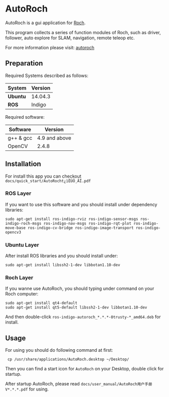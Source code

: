 # AutoRoch

AutoRoch is a gui application for [Roch](http://wiki.ros.org/Robots/Roch).

This program collects a series of function modules of Roch, such as driver, follower, auto explore for SLAM, navigation, remote teleop etc. 

For more information please visit: [autoroch](http://wiki.ros.org/autoroch)

## Preparation

Required Systems described as follows:

System | Version | 
---------------- | ----------------- | 
**Ubuntu** | 14.04.3 |
**ROS** | Indigo |

Required software:

Software  | Version  |
--------- | -------- |
g++ & gcc | 4.9 and above |
OpenCV | 2.4.8 |

## Installation

For install this app you can checkout ```docs/quick_start/AutoRocht¿ìËÙÖ¸ÄÏ.pdf```

### ROS Layer

If you want to use this software and you should install under dependency libraries:
```
sudo apt-get install ros-indigo-rviz ros-indigo-sensor-msgs ros-indigo-roch-msgs ros-indigo-nav-msgs ros-indigo-rqt-plot ros-indigo-move-base ros-indigo-cv-bridge ros-indigo-image-transport ros-indigo-opencv3 
```

### Ubuntu Layer

After install ROS libraries and you should install under:
```
sudo apt-get install libssh2-1-dev libbotan1.10-dev
```

### Roch Layer
If you wanne use AutoRoch, you should typing under command on your Roch computer:
```
sudo apt-get install qt4-default
sudo apt-get install qt5-default libssh2-1-dev libbotan1.10-dev
```

And then double-click ```ros-indigo-autoroch_*.*.*-0trusty-*_amd64.deb``` for install.

## Usage

For using you should do following command at first:
```
 cp /usr/share/applications/AutoRoch.desktop ~/Desktop/
```

Then you can find a start icon for ```AutoRoch``` on your Desktop, double click for startup.

After startup AutoRoch, please read ```docs/user_manual/AutoRoch用户手册V*.*.*.pdf``` for using.
